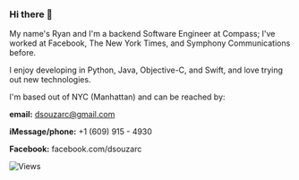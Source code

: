 ### Hi there 👋

My name's Ryan and I'm a backend Software Engineer at Compass; I've worked at Facebook, The New York Times, and Symphony Communications before.

I enjoy developing in Python, Java, Objective-C, and Swift, and love trying out new technologies.

I'm based out of NYC (Manhattan) and can be reached by:

**email:** dsouzarc@gmail.com

**iMessage/phone:** +1 (609) 915 - 4930

**Facebook:** facebook.com/dsouzarc

![Views](https://dynamic-badges.maxalpha.repl.co/views?id=Username.RepositoryName&style=for-the-badge&color=black)
